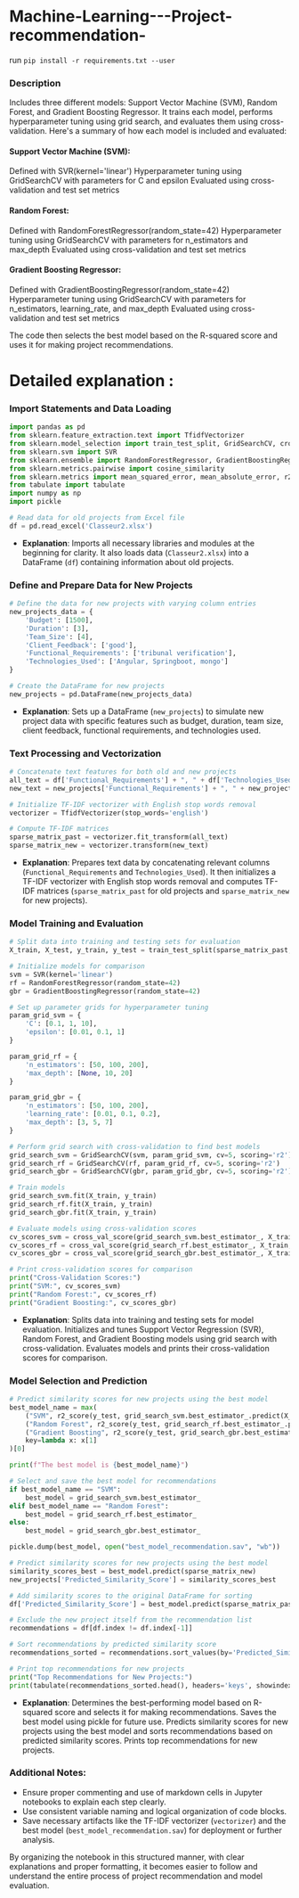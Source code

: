 # Machine-Learning---Project-recommendation-

run `pip install -r requirements.txt --user`

### Description
Includes three different models: Support Vector Machine (SVM), Random Forest, and Gradient Boosting Regressor. It trains each model, performs hyperparameter tuning using grid search, and evaluates them using cross-validation. Here's a summary of how each model is included and evaluated:

#### Support Vector Machine (SVM):

Defined with SVR(kernel='linear')
Hyperparameter tuning using GridSearchCV with parameters for C and epsilon
Evaluated using cross-validation and test set metrics

#### Random Forest:

Defined with RandomForestRegressor(random_state=42)
Hyperparameter tuning using GridSearchCV with parameters for n_estimators and max_depth
Evaluated using cross-validation and test set metrics

#### Gradient Boosting Regressor:

Defined with GradientBoostingRegressor(random_state=42)
Hyperparameter tuning using GridSearchCV with parameters for n_estimators, learning_rate, and max_depth
Evaluated using cross-validation and test set metrics

The code then selects the best model based on the R-squared score and uses it for making project recommendations.

# Detailed explanation : 


### Import Statements and Data Loading

```python
import pandas as pd
from sklearn.feature_extraction.text import TfidfVectorizer
from sklearn.model_selection import train_test_split, GridSearchCV, cross_val_score
from sklearn.svm import SVR
from sklearn.ensemble import RandomForestRegressor, GradientBoostingRegressor
from sklearn.metrics.pairwise import cosine_similarity
from sklearn.metrics import mean_squared_error, mean_absolute_error, r2_score
from tabulate import tabulate
import numpy as np
import pickle

# Read data for old projects from Excel file
df = pd.read_excel('Classeur2.xlsx')
```

- **Explanation**: Imports all necessary libraries and modules at the beginning for clarity. It also loads data (`Classeur2.xlsx`) into a DataFrame (`df`) containing information about old projects.

### Define and Prepare Data for New Projects

```python
# Define the data for new projects with varying column entries
new_projects_data = {
    'Budget': [1500],
    'Duration': [3],
    'Team_Size': [4],
    'Client_Feedback': ['good'],
    'Functional_Requirements': ['tribunal verification'],
    'Technologies_Used': ['Angular, Springboot, mongo']
}

# Create the DataFrame for new projects
new_projects = pd.DataFrame(new_projects_data)
```

- **Explanation**: Sets up a DataFrame (`new_projects`) to simulate new project data with specific features such as budget, duration, team size, client feedback, functional requirements, and technologies used.

### Text Processing and Vectorization

```python
# Concatenate text features for both old and new projects
all_text = df['Functional_Requirements'] + ", " + df['Technologies_Used']
new_text = new_projects['Functional_Requirements'] + ", " + new_projects['Technologies_Used']

# Initialize TF-IDF vectorizer with English stop words removal
vectorizer = TfidfVectorizer(stop_words='english')

# Compute TF-IDF matrices
sparse_matrix_past = vectorizer.fit_transform(all_text)
sparse_matrix_new = vectorizer.transform(new_text)
```

- **Explanation**: Prepares text data by concatenating relevant columns (`Functional_Requirements` and `Technologies_Used`). It then initializes a TF-IDF vectorizer with English stop words removal and computes TF-IDF matrices (`sparse_matrix_past` for old projects and `sparse_matrix_new` for new projects).

### Model Training and Evaluation

```python
# Split data into training and testing sets for evaluation
X_train, X_test, y_train, y_test = train_test_split(sparse_matrix_past, df['Similarity_Score'], test_size=0.2, random_state=42)

# Initialize models for comparison
svm = SVR(kernel='linear')
rf = RandomForestRegressor(random_state=42)
gbr = GradientBoostingRegressor(random_state=42)

# Set up parameter grids for hyperparameter tuning
param_grid_svm = {
    'C': [0.1, 1, 10],
    'epsilon': [0.01, 0.1, 1]
}

param_grid_rf = {
    'n_estimators': [50, 100, 200],
    'max_depth': [None, 10, 20]
}

param_grid_gbr = {
    'n_estimators': [50, 100, 200],
    'learning_rate': [0.01, 0.1, 0.2],
    'max_depth': [3, 5, 7]
}

# Perform grid search with cross-validation to find best models
grid_search_svm = GridSearchCV(svm, param_grid_svm, cv=5, scoring='r2')
grid_search_rf = GridSearchCV(rf, param_grid_rf, cv=5, scoring='r2')
grid_search_gbr = GridSearchCV(gbr, param_grid_gbr, cv=5, scoring='r2')

# Train models
grid_search_svm.fit(X_train, y_train)
grid_search_rf.fit(X_train, y_train)
grid_search_gbr.fit(X_train, y_train)

# Evaluate models using cross-validation scores
cv_scores_svm = cross_val_score(grid_search_svm.best_estimator_, X_train, y_train, cv=5)
cv_scores_rf = cross_val_score(grid_search_rf.best_estimator_, X_train, y_train, cv=5)
cv_scores_gbr = cross_val_score(grid_search_gbr.best_estimator_, X_train, y_train, cv=5)

# Print cross-validation scores for comparison
print("Cross-Validation Scores:")
print("SVM:", cv_scores_svm)
print("Random Forest:", cv_scores_rf)
print("Gradient Boosting:", cv_scores_gbr)
```

- **Explanation**: Splits data into training and testing sets for model evaluation. Initializes and tunes Support Vector Regression (SVR), Random Forest, and Gradient Boosting models using grid search with cross-validation. Evaluates models and prints their cross-validation scores for comparison.

### Model Selection and Prediction

```python
# Predict similarity scores for new projects using the best model
best_model_name = max(
    ("SVM", r2_score(y_test, grid_search_svm.best_estimator_.predict(X_test))),
    ("Random Forest", r2_score(y_test, grid_search_rf.best_estimator_.predict(X_test))),
    ("Gradient Boosting", r2_score(y_test, grid_search_gbr.best_estimator_.predict(X_test))),
    key=lambda x: x[1]
)[0]

print(f"The best model is {best_model_name}")

# Select and save the best model for recommendations
if best_model_name == "SVM":
    best_model = grid_search_svm.best_estimator_
elif best_model_name == "Random Forest":
    best_model = grid_search_rf.best_estimator_
else:
    best_model = grid_search_gbr.best_estimator_

pickle.dump(best_model, open("best_model_recommendation.sav", "wb"))

# Predict similarity scores for new projects using the best model
similarity_scores_best = best_model.predict(sparse_matrix_new)
new_projects['Predicted_Similarity_Score'] = similarity_scores_best

# Add similarity scores to the original DataFrame for sorting
df['Predicted_Similarity_Score'] = best_model.predict(sparse_matrix_past)

# Exclude the new project itself from the recommendation list
recommendations = df[df.index != df.index[-1]]

# Sort recommendations by predicted similarity score
recommendations_sorted = recommendations.sort_values(by='Predicted_Similarity_Score', ascending=False)

# Print top recommendations for new projects
print("Top Recommendations for New Projects:")
print(tabulate(recommendations_sorted.head(), headers='keys', showindex=False))
```

- **Explanation**: Determines the best-performing model based on R-squared score and selects it for making recommendations. Saves the best model using pickle for future use. Predicts similarity scores for new projects using the best model and sorts recommendations based on predicted similarity scores. Prints top recommendations for new projects.

### Additional Notes:

- Ensure proper commenting and use of markdown cells in Jupyter notebooks to explain each step clearly.
- Use consistent variable naming and logical organization of code blocks.
- Save necessary artifacts like the TF-IDF vectorizer (`vectorizer`) and the best model (`best_model_recommendation.sav`) for deployment or further analysis.

By organizing the notebook in this structured manner, with clear explanations and proper formatting, it becomes easier to follow and understand the entire process of project recommendation and model evaluation.
